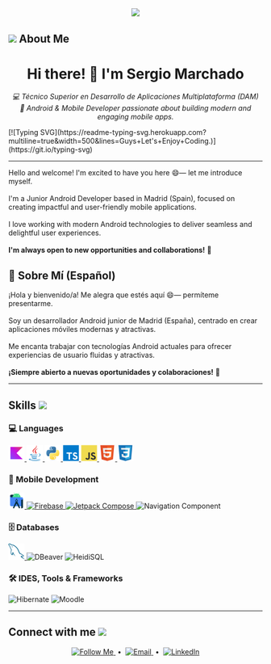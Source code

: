 <div align="center">
  <img src="https://i.imgur.com/DJ4Mh3I.png">
</div>



## <picture><img src="https://github.com/7oSkaaa/7oSkaaa/blob/main/Images/about_me.gif?raw=true" width="50px"></picture> About Me

<h1 align="center">Hi there! 👋 I'm Sergio Marchado</h1>

<p align="center">
  <em>💻 Técnico Superior en Desarrollo de Aplicaciones Multiplataforma (DAM)<br>
  📱 Android & Mobile Developer passionate about building modern and engaging mobile apps.</em>
</p>
[![Typing SVG](https://readme-typing-svg.herokuapp.com?multiline=true&width=500&lines=Guys+Let's+Enjoy+Coding.)](https://git.io/typing-svg)
<hr>

<p>
  Hello and welcome! I'm excited to have you here 😄— let me introduce myself.<br><br>
  I'm a Junior Android Developer based in Madrid (Spain), focused on creating impactful and user-friendly mobile applications.<br><br>
  I love working with modern Android technologies to deliver seamless and delightful user experiences.<br><br>
  <strong>I'm always open to new opportunities and collaborations!</strong> 🚀
</p>

<h2>🌟 Sobre Mí (Español)</h2>

<p>
  ¡Hola y bienvenido/a! Me alegra que estés aquí 😄— permíteme presentarme.<br><br>
  Soy un desarrollador Android junior de Madrid (España), centrado en crear aplicaciones móviles modernas y atractivas.<br><br>
  Me encanta trabajar con tecnologías Android actuales para ofrecer experiencias de usuario fluidas y atractivas.<br><br>
  <strong>¡Siempre abierto a nuevas oportunidades y colaboraciones!</strong> 🚀
</p>

<hr>

<h2>Skills <img src="https://media2.giphy.com/media/QssGEmpkyEOhBCb7e1/giphy.gif" width="32px"></h2>

<h3>💻 Languages</h3>
<p>
  <a href="https://kotlinlang.org" target="_blank">
    <img width="32px" src="https://raw.githubusercontent.com/devicons/devicon/master/icons/kotlin/kotlin-original.svg" alt="Kotlin">
  </a>
  <a href="https://www.java.com" target="_blank">
    <img width="32px" src="https://raw.githubusercontent.com/devicons/devicon/master/icons/java/java-original.svg" alt="Java">
  </a>
  <a href="https://www.python.org" target="_blank">
    <img width="32px" src="https://raw.githubusercontent.com/devicons/devicon/master/icons/python/python-original.svg" alt="Python">
  </a>
  <a href="https://www.typescriptlang.org" target="_blank">
    <img width="32px" src="https://raw.githubusercontent.com/devicons/devicon/master/icons/typescript/typescript-original.svg" alt="TypeScript">
  </a>
  <a href="https://developer.mozilla.org/docs/Web/JavaScript" target="_blank">
    <img width="32px" src="https://raw.githubusercontent.com/devicons/devicon/master/icons/javascript/javascript-original.svg" alt="JavaScript">
  </a>
  <a href="https://developer.mozilla.org/docs/Web/HTML" target="_blank">
    <img width="32px" src="https://raw.githubusercontent.com/devicons/devicon/master/icons/html5/html5-original.svg" alt="HTML">
  </a>
  <a href="https://developer.mozilla.org/docs/Web/CSS" target="_blank">
    <img width="32px" src="https://raw.githubusercontent.com/devicons/devicon/master/icons/css3/css3-original.svg" alt="CSS">
  </a>
</p>

<h3>📱 Mobile Development</h3>
<p>
  <a href="https://developer.android.com/studio" target="_blank">
    <img width="32px" src="https://raw.githubusercontent.com/devicons/devicon/master/icons/androidstudio/androidstudio-original.svg" alt="Android Studio">
  </a>
  <a href="https://firebase.google.com" target="_blank">
    <img width="32px" src="https://www.vectorlogo.zone/logos/firebase/firebase-icon.svg" alt="Firebase">
  </a>
  <a href="https://developer.android.com/jetpack/compose" target="_blank">
    <img width="32px" src="https://developer.android.com/images/jetpack/compose-tutorial/jetpack-compose.svg" alt="Jetpack Compose">
  </a>
  <img width="32px" src="https://cdn.icon-icons.com/icons2/2699/PNG/512/navigation_nav_icon_168465.png" alt="Navigation Component" title="Jetpack Navigation Component">
</p>

<h3>🗄️ Databases</h3>
<p>
  <a href="https://www.mysql.com" target="_blank">
    <img width="32px" src="https://raw.githubusercontent.com/devicons/devicon/master/icons/mysql/mysql-original.svg" alt="MySQL">
  </a>
  <img width="32px" src="https://cdn.worldvectorlogo.com/logos/dbeaver.svg" alt="DBeaver" title="DBeaver">
  <img width="32px" src="https://static-00.iconduck.com/assets.00/heidisql-icon-2048x2048-b84yznc9.png" alt="HeidiSQL" title="HeidiSQL">
</p>

<h3>🛠️ IDES, Tools & Frameworks</h3>
<p>
  <img width="32px" src="https://cdn.jsdelivr.net/gh/devicons/devicon/icons/hibernate/hibernate-original.svg" alt="Hibernate">
  <img width="32px" src="https://moodle.com/wp-content/uploads/2021/10/moodle-logo.svg" alt="Moodle">
</p>

<hr>

<h2>Connect with me <img src='https://raw.githubusercontent.com/ShahriarShafin/ShahriarShafin/main/Assets/handshake.gif' width="100px"></h2>

<p align="center">
  <a href="https://github.com/sergiomarchado" target="_blank">
    <img src="https://img.shields.io/github/followers/sergiomarchado?label=Follow%20Me&style=social" alt="Follow Me">
  </a>
  &nbsp;•&nbsp;
  <a href="mailto:sergio.marchadoropero3@gmail.com">
    <img src="https://img.shields.io/badge/Contact-email-blue?style=flat-square" alt="Email">
  </a>
  &nbsp;•&nbsp;
  <a href="www.linkedin.com/in/sergio-marchado-ropero-82b8b914b" target="_blank">
    <img src="https://img.shields.io/badge/LinkedIn-blue?logo=linkedin&style=flat-square" alt="LinkedIn">
  </a>
</p>
